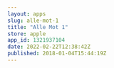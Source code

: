 ```yaml
---
layout: apps
slug: alle-mot-1
title: "Alle Mot 1"
store: apple
app_id: 1321937104
date: 2022-02-22T12:38:42Z
published: 2018-01-04T15:44:19Z
---
```

